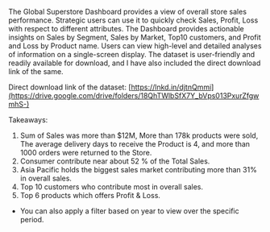 The Global Superstore Dashboard provides a view of overall store sales performance. Strategic users can use it to quickly check Sales, Profit, Loss with respect to different attributes. The Dashboard provides actionable insights on Sales by Segment, Sales by Market, Top10 customers, and Profit and Loss by Product name. Users can view high-level and detailed analyses of information on a single-screen display. The dataset is user-friendly and readily available for download, and I have also included the direct download link of the same.

Direct download link of the dataset: [https://lnkd.in/djtnQmmi](https://drive.google.com/drive/folders/18QhTWlbSfX7Y_bVps013PxurZfgwmhS-) 

Takeaways:
1) Sum of Sales was more than $12M, More than 178k products were sold, The average delivery days to receive the Product is 4, and more than 1000 orders were returned to the Store.
2) Consumer contribute near about 52 % of the Total Sales.
3) Asia Pacific holds the biggest sales market contributing more than 31% in overall sales.
4) Top 10 customers who contribute most in overall sales.
5) Top 6 products which offers Profit & Loss.

* You can also apply a filter based on year to view over the specific period.
